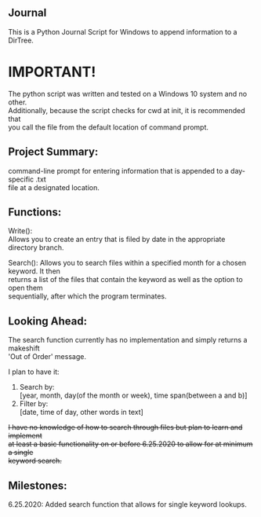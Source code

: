 ## Journal
This is a Python Journal Script for Windows to append information to a DirTree.

# IMPORTANT!
The python script was written and tested on a Windows 10 system and no other. \
Additionally, because the script checks for cwd at init, it is recommended that \
you call the file from the default location of command prompt. 

## Project Summary:
 command-line prompt for entering information that is appended to a day-specific .txt\
 file at a designated location.
 
## Functions:
Write():\
 Allows you to create an entry that is filed by date in the appropriate directory branch.

Search():
 Allows you to search files within a specified month for a chosen keyword. It then \
 returns a list of the files that contain the keyword as well as the option to open them \
 sequentially, after which the program terminates. 

## Looking Ahead:
The search function currently has no implementation and simply returns a makeshift \
'Out of Order' message. 

I plan to have it:
1. Search by:\
   [year, month, day(of the month or week), time span(between a and b)]
2. Filter by:\
   [date, time of day, other words in text]
   
~~I have no knowledge of how to search through files but plan to learn and implement \
at least a basic functionality on or before 6.25.2020 to allow for at minimum a single \
keyword search.~~

## Milestones: 
6.25.2020: Added search function that allows for single keyword lookups. 


